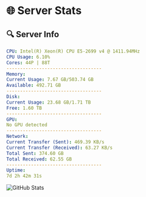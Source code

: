 # 🌐 Server Stats
## 🔍 Server Info
```yaml
CPU: Intel(R) Xeon(R) CPU E5-2699 v4 @ 1411.94MHz
CPU Usage: 6.10%
Cores: 44P | 88T
-----------------------------------
Memory:
Current Usage: 7.67 GB/503.74 GB
Available: 492.71 GB
-----------------------------------
Disk:
Current Usage: 23.68 GB/1.71 TB
Free: 1.60 TB
-----------------------------------
GPU:
No GPU detected
-----------------------------------
Network:
Current Transfer (Sent): 469.39 KB/s
Current Transfer (Received): 63.27 KB/s
Total Sent: 374.60 GB
Total Received: 62.55 GB
-----------------------------------
Uptime:
7d 2h 42m 31s
```
![GitHub Stats](https://img.shields.io/badge/Updated-2025-04-26_19:51:19-blue)